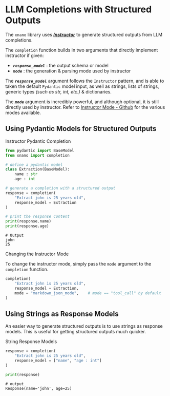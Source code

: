 # **LLM Completions with Structured Outputs**

The `xnano` library uses ___[Instructor](https://github.com/jxnl/instructor)___ to generate structured outputs from LLM completions. 

The `completion` function builds in two arguments that directly implement instructor if given:

- ___`response_model`___ : the output schema or model
- ___`mode`___ : the generation & parsing mode used by instructor

The ___`response_model`___ argument follows the `Instructor` pattern, and is able to taken the default `Pydantic` model input, as well as strings, lists of strings, generic types _(such as str, int, etc.)_ & dictionaries. 

The ___`mode`___ argument is incredibly powerful, and although optional, it is still directly used by instructor. Refer to [Instructor Mode - Github](https://github.com/instructor-ai/instructor/blob/main/instructor/mode.py) for the various modes available.

## **Using Pydantic Models for Structured Outputs**

<summary>Instructor Pydantic Completion</summary>

```python
from pydantic import BaseModel
from xnano import completion

# define a pydantic model
class Extraction(BaseModel):
    name : str
    age : int

# generate a completion with a structured output
response = completion(
    "Extract john is 25 years old",
    response_model = Extraction
)

# print the response content
print(response.name)
print(response.age)
```

```
# Output
john
25
```

<summary>Changing the Instructor Mode</summary>

To change the instructor mode, simply pass the `mode` argument to the `completion` function.

```python
completion(
    "Extract john is 25 years old",
    response_model = Extraction,
    mode = "markdown_json_mode",    # mode == "tool_call" by default
)
```

## **Using Strings as Response Models**

An easier way to generate structured outputs is to use strings as response models. This is useful for getting structured outputs much quicker.

<summary>String Response Models</summary>

```python
response = completion(
    "Extract john is 25 years old",
    response_model = ["name", "age : int"]
)

print(response)
```

```
# output
Response(name='john', age=25)
```